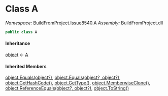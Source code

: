 ﻿# Class A

_Namespace:_ [BuildFromProject](BuildFromProject.md).[Issue8540](BuildFromProject.Issue8540.md).[A](BuildFromProject.Issue8540.A.md)
_Assembly:_ BuildFromProject.dll

```csharp
public class A
```

#### Inheritance

[object](https://learn.microsoft.com/dotnet/api/system.object) ← 
[A](BuildFromProject.Issue8540.A.A.md)

#### Inherited Members

[object.Equals(object?)](https://learn.microsoft.com/dotnet/api/system.object.equals#system-object-equals(system-object)), 
[object.Equals(object?, object?)](https://learn.microsoft.com/dotnet/api/system.object.equals#system-object-equals(system-object-system-object)), 
[object.GetHashCode()](https://learn.microsoft.com/dotnet/api/system.object.gethashcode), 
[object.GetType()](https://learn.microsoft.com/dotnet/api/system.object.gettype), 
[object.MemberwiseClone()](https://learn.microsoft.com/dotnet/api/system.object.memberwiseclone), 
[object.ReferenceEquals(object?, object?)](https://learn.microsoft.com/dotnet/api/system.object.referenceequals), 
[object.ToString()](https://learn.microsoft.com/dotnet/api/system.object.tostring)

